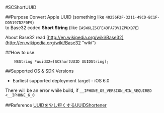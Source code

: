 #SCShortUUID

##Purpose
Convert Apple UUID (something like `40256F2F-3211-49CD-BC1F-DD5197D2F0F9`)  
to Base32 coded **Short String** (like `IASW6LZSCFE43PA73VIZPUXQ7E`)  


About Base32 read  [http://en.wikipedia.org/wiki/Base32](http://en.wikipedia.org/wiki/Base32 "wiki")



##How to use:  

```objc
    NSString *uuid32=[SCShortUUID UUIDString];
```

##Supported OS & SDK Versions
*  Earliest supported deployment target - iOS 6.0

There will be an error while build, if  ```__IPHONE_OS_VERSION_MIN_REQUIRED <__IPHONE_6_0```

##Reference
[UUIDを少し短くするUUIDShortener](http://d.hatena.ne.jp/KishikawaKatsumi/20131031/1383235295)
